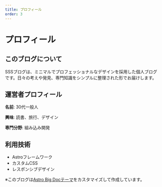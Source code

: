 ```yaml
---
title: プロフィール
order: 3
---
```


# プロフィール

## このブログについて

SSSブログは、ミニマルでプロフェッショナルなデザインを採用した個人ブログです。日々の考えや発見、専門知識をシンプルに整理された形でお届けします。

## 運営者プロフィール

**名前**: 30代一般人

**興味**: 読書、旅行、デザイン

**専門分野**: 組み込み開発

## 利用技術

* Astroフレームワーク
* カスタムCSS
* レスポンシブデザイン

※このブログは[Astro Big Docテーマ](https://github.com/MicroWebStacks/astro-big-doc)をカスタマイズして作成しています。

